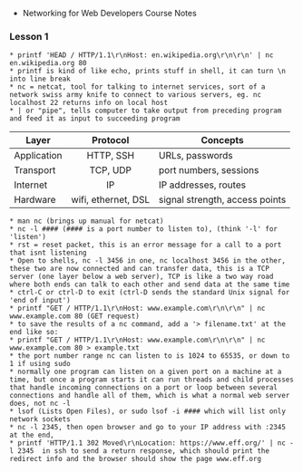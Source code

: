 * Networking for Web Developers Course Notes

### Lesson 1

    * printf 'HEAD / HTTP/1.1\r\nHost: en.wikipedia.org\r\n\r\n' | nc en.wikipedia.org 80
    * printf is kind of like echo, prints stuff in shell, it can turn \n into line break
    * nc = netcat, tool for talking to internet services, sort of a network swiss army knife to connect to various servers, eg. nc localhost 22 returns info on local host
    * | or "pipe", tells computer to take output from preceding program and feed it as input to succeeding program

Layer | Protocol | Concepts
---   |  :---:     | ----
Application | HTTP, SSH | URLs, passwords
Transport | TCP, UDP | port numbers, sessions
Internet | IP | IP addresses, routes
Hardware | wifi, ethernet, DSL | signal strength, access points

    * man nc (brings up manual for netcat)
    * nc -l #### (#### is a port number to listen to), (think '-l' for 'listen')
    * rst = reset packet, this is an error message for a call to a port that isnt listening
    * Open to shells, nc -l 3456 in one, nc localhost 3456 in the other, these two are now connected and can transfer data, this is a TCP server (one layer below a web server), TCP is like a two way road where both ends can talk to each other and send data at the same time
    * ctrl-C or ctrl-D to exit (ctrl-D sends the standard Unix signal for 'end of input')
    * printf "GET / HTTP/1.1\r\nHost: www.example.com\r\n\r\n" | nc www.example.com 80 (GET request)
    * to save the results of a nc command, add a '> filename.txt' at the end like so:
    * printf "GET / HTTP/1.1\r\nHost: www.example.com\r\n\r\n" | nc www.example.com 80 > example.txt
    * the port number range nc can listen to is 1024 to 65535, or down to 1 if using sudo
    * normally one program can listen on a given port on a machine at a time, but once a program starts it can run threads and child processes that handle incoming connections on a port or loop between several connections and handle all of them, which is what a normal web server does, not nc -l
    * lsof (Lists Open Files), or sudo lsof -i #### which will list only network sockets
    * nc -l 2345, then open browser and go to your IP address with :2345 at the end,
    * printf 'HTTP/1.1 302 Moved\r\nLocation: https://www.eff.org/' | nc -l 2345  in ssh to send a return response, which should print the redirect info and the browser should show the page www.eff.org

